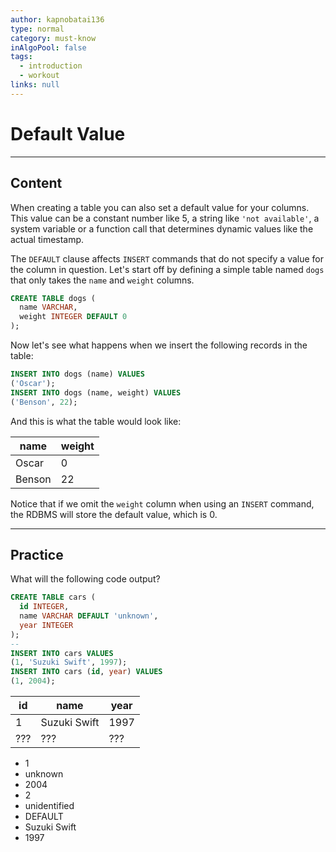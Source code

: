 ```yaml
---
author: kapnobatai136
type: normal
category: must-know
inAlgoPool: false
tags:
  - introduction
  - workout
links: null
---
```


# Default Value


---

## Content

When creating a table you can also set a default value for your columns. This value can be a constant number like 5, a string like `'not available'`, a system variable or a function call that determines dynamic values like the actual timestamp.

The `DEFAULT` clause affects `INSERT` commands that do not specify a value for the column in question. Let's start off by defining a simple table named `dogs` that only takes the `name` and `weight` columns.

```sql
CREATE TABLE dogs (
  name VARCHAR,
  weight INTEGER DEFAULT 0
);
```

Now let's see what happens when we insert the following records in the table:

```sql
INSERT INTO dogs (name) VALUES 
('Oscar');
INSERT INTO dogs (name, weight) VALUES 
('Benson', 22);
```

And this is what the table would look like:

| name   | weight |
| ------ | ------ |
| Oscar  | 0      |
| Benson | 22     |

Notice that if we omit the `weight` column when using an `INSERT` command, the RDBMS will store the default value, which is 0.


---

## Practice

What will the following code output?

```sql
CREATE TABLE cars (
  id INTEGER,
  name VARCHAR DEFAULT 'unknown',
  year INTEGER
);
--
INSERT INTO cars VALUES
(1, 'Suzuki Swift', 1997);
INSERT INTO cars (id, year) VALUES
(1, 2004);
```

| id  | name         | year |
| --- | ------------ | ---- |
| 1   | Suzuki Swift | 1997 |
| ??? | ???          | ???  |

- 1
- unknown
- 2004
- 2
- unidentified
- DEFAULT
- Suzuki Swift
- 1997
